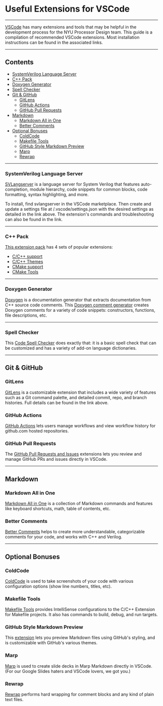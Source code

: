 # Useful Extensions for VSCode

---

[VSCode](https://code.visualstudio.com/) has many extensions and tools that may be helpful in the development process for the NYU Processor Design team. This guide is a compilation of recommended VSCode extensions. Most installation instructions can be found in the associated links.

---

## Contents
- [SystemVerilog Language Server](#systemverilog-language-server)
- [C++ Pack](#c-pack)
- [Doxygen Generator](#doxygen-generator)
- [Spell Checker](#spell-checker)
- [Git & GitHub](#git--github)
  - [GitLens](#gitlens)
  - [GitHub Actions](#github-actions)
  - [GitHub Pull Requests](#github-pull-requests)
- [Markdown]()
  - [Markdown All in One](#markdown-all-in-one)
  - [Better Comments](#better-comments)
- [Optional Bonuses](#optional-bonuses)
  - [ColdCode](#coldcode)
  - [Makefile Tools](#makefile-tools)
  - [GitHub Style Markdown Preview](#github-style-markdown-preview)
  - [Marp](#marp)
  - [Rewrap](#rewrap)

---

### SystemVerilog Language Server

[SVLangserver](https://marketplace.visualstudio.com/items?itemName=IMCTradingBV.svlangserver) is a language server for System Verilog that features auto-completion, module hierarchy, code snippets for common blocks, code formatting, syntax highlighting, and more.

To install, find svlangserver in the VSCode marketplace. Then create and update a settings file at <WORKSPACE PATH>/.vscode/settings.json with the desired settings as detailed in the link above. The extension's commands and troubleshooting can also be found in the link.

---

### C++ Pack

[This extension pack](https://marketplace.visualstudio.com/items?itemName=ms-vscode.cpptools-extension-pack) has 4 sets of popular extensions:
  - [C/C++ support](https://marketplace.visualstudio.com/items?itemName=ms-vscode.cpptools)
  - [C/C++ Themes](https://marketplace.visualstudio.com/items?itemName=ms-vscode.cpptools-themes)
  - [CMake support](https://marketplace.visualstudio.com/items?itemName=twxs.cmake)
  - [CMake Tools](https://marketplace.visualstudio.com/items?itemName=ms-vscode.cmake-tools)
  
---
  
### Doxygen Generator
  
[Doxygen](https://github.com/doxygen/doxygen) is a documentation generator that extracts documentation from C++ source code comments. This [Doxygen comment generator](https://marketplace.visualstudio.com/items?itemName=cschlosser.doxdocgen) creates Doxygen comments for a variety of code snippets: constructors, functions, file descriptions, etc.
  
---

### Spell Checker

This [Code Spell Checker](https://marketplace.visualstudio.com/items?itemName=streetsidesoftware.code-spell-checker) does exactly that: it is a basic spell check that can be customized and has a variety of add-on language dictionaries.

---

## Git & GitHub

### GitLens
  
[GitLens](https://marketplace.visualstudio.com/items?itemName=eamodio.gitlens) is a customizable extension that includes a wide variety of features such as a Git command palette, and detailed commit, repo, and branch histories. Full details can be found in the link above.

### GitHub Actions

[GitHub Actions](https://marketplace.visualstudio.com/items?itemName=GitHub.vscode-github-actions&ssr=false#overview) lets users manage workflows and view workflow history for github.com hosted repositories.

### GitHub Pull Requests

The [GitHub Pull Requests and Issues](https://marketplace.visualstudio.com/items?itemName=GitHub.vscode-pull-request-github) extensions lets you review and manage GitHub PRs and issues directly in VSCode.

---

## Markdown

### Markdown All in One

[Markdown All in One](https://marketplace.visualstudio.com/items?itemName=yzhang.markdown-all-in-one) is a collection of Markdown commands and features like keyboard shortcuts, math, table of contents, etc.

### Better Comments

[Better Comments](https://marketplace.visualstudio.com/items?itemName=aaron-bond.better-comments) helps to create more understandable, categorizable comments for your code, and works with C++ and Verilog.

---

## Optional Bonuses

### ColdCode

[ColdCode](https://marketplace.visualstudio.com/items?itemName=ericliu.coldcode) is used to take screenshots of your code with various configuration options (show line numbers, titles, etc).

### Makefile Tools

[Makefile Tools](https://marketplace.visualstudio.com/items?itemName=ms-vscode.makefile-tools) provides IntelliSense configurations to the C/C++ Extension for Makefile projects. It also has commands to build, debug, and run targets.

### GitHub Style Markdown Preview

This [extension](https://marketplace.visualstudio.com/items?itemName=bierner.markdown-preview-github-styles) lets you preview Markdown files using GitHub's styling, and is customizable with GitHub's various themes.

### Marp

[Marp](https://marketplace.visualstudio.com/items?itemName=marp-team.marp-vscode) is used to create slide decks in Marp Markdown directly in VSCode. (For our Google Slides haters and VSCode lovers, we got you.)

### Rewrap

[Rewrap]() performs hard wrapping for comment blocks and any kind of plain text files.
